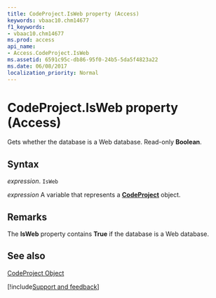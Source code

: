 ```yaml
---
title: CodeProject.IsWeb property (Access)
keywords: vbaac10.chm14677
f1_keywords:
- vbaac10.chm14677
ms.prod: access
api_name:
- Access.CodeProject.IsWeb
ms.assetid: 6591c95c-db86-95f0-24b5-5da5f4823a22
ms.date: 06/08/2017
localization_priority: Normal
---
```



# CodeProject.IsWeb property (Access)

Gets whether the database is a Web database. Read-only  **Boolean**.


## Syntax

_expression_. `IsWeb`

_expression_ A variable that represents a **[CodeProject](Access.CodeProject.md)** object.


## Remarks

The  **IsWeb** property contains **True** if the database is a Web database.


## See also


[CodeProject Object](Access.CodeProject.md)

[!include[Support and feedback](~/includes/feedback-boilerplate.md)]